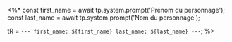 <%*
const first_name = await tp.system.prompt('Prénom du personnage');
const last_name = await tp.system.prompt('Nom du personnage');

tR = `---
first_name: ${first_name}
last_name: ${last_name}
---`;
%>